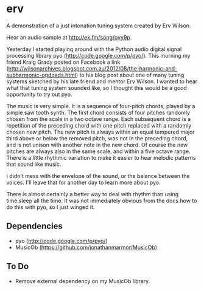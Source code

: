 # erv

A demonstration of a just intonation tuning system created by Erv Wilson.

Hear an audio sample at http://ex.fm/song/ovy9p.

Yesterday I started playing around with the Python audio digital signal processing library pyo (http://code.google.com/p/pyo/).  This morning my friend Kraig Grady posted on Facebook a link (http://wilsonarchives.blogspot.com.au/2012/08/the-harmonic-and-subharmonic-ogdoads.html) to his blog post about one of many tuning systems sketched by his late friend and mentor Erv Wilson.  I wanted to hear what that tuning system sounded like, so I thought this would be a good opportunity to try out pyo.

The music is very simple.  It is a sequence of four-pitch chords, played by a simple saw tooth synth.  The first chord consists of four pitches randomly chosen from the scale in a two octave range.  Each subsequent chord is a repetition of the preceding chord with one pitch replaced with a randomly chosen new pitch.  The new pitch is always within an equal tempered major third above or below the removed pitch, was not in the preceding chord, and is not unison with another note in the new chord.  Of course the new pitches are always also in the same scale, and within a five octave range.  There is a little rhythmic variation to make it easier to hear melodic patterns that sound like music.

I didn't mess with the envelope of the sound, or the balance between the voices.  I'll leave that for another day to learn more about pyo.

There is almost certainly a better way to deal with rhythm than using time.sleep all the time.  It was not immediately obvious from the docs how to do this with pyo, so I just winged it.


## Dependencies

- pyo (http://code.google.com/p/pyo/)
- MusicOb (https://github.com/jonathanmarmor/MusicOb)


## To Do

- Remove external dependency on my MusicOb library.

